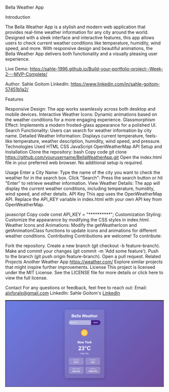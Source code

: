 Bella Weather App




Introduction

The Bella Weather App is a stylish and modern web application that provides real-time weather information for any city around the world. Designed with a sleek interface and interactive features, this app allows users to check current weather conditions like temperature, humidity, wind speed, and more. With responsive design and beautiful animations, the Bella Weather App delivers both functionality and a visually pleasing user experience.

Live Demo:  https://sahle-1996.github.io/Build-your-portfolio-project--Week-2---MVP-Complete/

Author: Sahle Goitom
LinkedIn: https://www.linkedin.com/in/sahle-goitom-57451b1a2/





Features

Responsive Design: The app works seamlessly across both desktop and mobile devices.
Interactive Weather Icons: Dynamic animations based on the weather conditions for a more engaging experience.
Glassmorphism Effect: Implements a modern frosted-glass appearance for a polished UI.
Search Functionality: Users can search for weather information by city name.
Detailed Weather Information: Displays current temperature, feels-like temperature, weather description, humidity, wind speed, and pressure.
Technologies Used
HTML
CSS
JavaScript
OpenWeatherMap API
Setup and Installation
Clone the repository:
bash
Copy code
git clone https://github.com/yourusername/BellaWeatherApp.git
Open the index.html file in your preferred web browser.
No additional setup is required.


Usage
Enter a City Name: Type the name of the city you want to check the weather for in the search box.
Click "Search": Press the search button or hit "Enter" to retrieve weather information.
View Weather Details: The app will display the current weather conditions, including temperature, humidity, wind speed, and other details.
API Key
This app uses the OpenWeatherMap API. Replace the API_KEY variable in index.html with your own API key from OpenWeatherMap.


javascript
Copy code
const API_KEY = "**********";
Customization
Styling: Customize the appearance by modifying the CSS styles in index.html.
Weather Icons and Animations: Modify the getWeatherIcon and getAnimationClass functions to update icons and animations for different weather conditions.
Contributing
Contributions are welcome! To contribute:



Fork the repository.
Create a new branch (git checkout -b feature-branch).
Make and commit your changes (git commit -m 'Add some feature').
Push to the branch (git push origin feature-branch).
Open a pull request.
Related Projects
Another Weather App https://weather.com/
Explore similar projects that might inspire further improvements.
License
This project is licensed under the MIT License. See the LICENSE file for more details or click here to view the full license.




Contact
For any questions or feedback, feel free to reach out:
Email: alxforalx@gmail.com
LinkedIn: Sahle Goitom's [LinkedIn](https://www.linkedin.com/in/sahle-goitom-57451b1a2/)

![Screenshot of Bella Weather App](mainpage.png)

